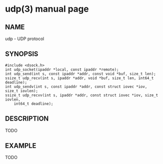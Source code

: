 # udp(3) manual page

## NAME

udp - UDP protocol

## SYNOPSIS

```
#include <dsock.h>
int udp_socket(ipaddr *local, const ipaddr *remote);
int udp_send(int s, const ipaddr *addr, const void *buf, size_t len);
ssize_t udp_recv(int s, ipaddr *addr, void *buf, size_t len, int64_t deadline);
int udp_sendv(int s, const ipaddr *addr, const struct iovec *iov, size_t iovlen);
ssize_t udp_recvv(int s, ipaddr *addr, const struct iovec *iov, size_t iovlen,
    int64_t deadline);
```

## DESCRIPTION

TODO

## EXAMPLE

TODO


